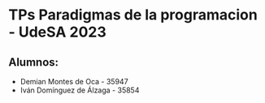 # **TPs Paradigmas de la programacion - UdeSA 2023**

## Alumnos:
- Demian Montes de Oca - 35947
- Iván Domínguez de Álzaga - 35854

